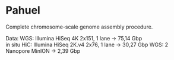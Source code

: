 # Pahuel

Complete chromosome-scale genome assembly procedure.

Data:
WGS: Illumina HiSeq 4K 2x151, 1 lane -> 75,14 Gbp		
in situ HiC: Illumina HiSeq 2K.v4 2x76, 1 lane -> 30,27 Gbp
WGS: 2 Nanopore MinION -> 2,39 Gbp

